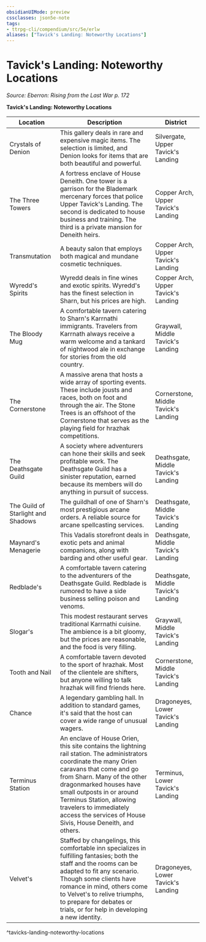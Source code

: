 ```yaml
---
obsidianUIMode: preview
cssclasses: json5e-note
tags:
- ttrpg-cli/compendium/src/5e/erlw
aliases: ["Tavick's Landing: Noteworthy Locations"]
---
```

# Tavick's Landing: Noteworthy Locations
*Source: Eberron: Rising from the Last War p. 172* 

**Tavick's Landing: Noteworthy Locations**

| Location | Description | District |
|----------|-------------|----------|
| Crystals of Denion | This gallery deals in rare and expensive magic items. The selection is limited, and Denion looks for items that are both beautiful and powerful. | Silvergate, Upper Tavick's Landing |
| The Three Towers | A fortress enclave of House Deneith. One tower is a garrison for the Blademark mercenary forces that police Upper Tavick's Landing. The second is dedicated to house business and training. The third is a private mansion for Deneith heirs. | Copper Arch, Upper Tavick's Landing |
| Transmutation | A beauty salon that employs both magical and mundane cosmetic techniques. | Copper Arch, Upper Tavick's Landing |
| Wyredd's Spirits | Wyredd deals in fine wines and exotic spirits. Wyredd's has the finest selection in Sharn, but his prices are high. | Copper Arch, Upper Tavick's Landing |
| The Bloody Mug | A comfortable tavern catering to Sharn's Karrnathi immigrants. Travelers from Karrnath always receive a warm welcome and a tankard of nightwood ale in exchange for stories from the old country. | Graywall, Middle Tavick's Landing |
| The Cornerstone | A massive arena that hosts a wide array of sporting events. These include jousts and races, both on foot and through the air. The Stone Trees is an offshoot of the Cornerstone that serves as the playing field for hrazhak competitions. | Cornerstone, Middle Tavick's Landing |
| The Deathsgate Guild | A society where adventurers can hone their skills and seek profitable work. The Deathsgate Guild has a sinister reputation, earned because its members will do anything in pursuit of success. | Deathsgate, Middle Tavick's Landing |
| The Guild of Starlight and Shadows | The guildhall of one of Sharn's most prestigious arcane orders. A reliable source for arcane spellcasting services. | Deathsgate, Middle Tavick's Landing |
| Maynard's Menagerie | This Vadalis storefront deals in exotic pets and animal companions, along with barding and other useful gear. | Deathsgate, Middle Tavick's Landing |
| Redblade's | A comfortable tavern catering to the adventurers of the Deathsgate Guild. Redblade is rumored to have a side business selling poison and venoms. | Deathsgate, Middle Tavick's Landing |
| Slogar's | This modest restaurant serves traditional Karrnathi cuisine. The ambience is a bit gloomy, but the prices are reasonable, and the food is very filling. | Graywall, Middle Tavick's Landing |
| Tooth and Nail | A comfortable tavern devoted to the sport of hrazhak. Most of the clientele are shifters, but anyone willing to talk hrazhak will find friends here. | Cornerstone, Middle Tavick's Landing |
| Chance | A legendary gambling hall. In addition to standard games, it's said that the host can cover a wide range of unusual wagers. | Dragoneyes, Lower Tavick's Landing |
| Terminus Station | An enclave of House Orien, this site contains the lightning rail station. The administrators coordinate the many Orien caravans that come and go from Sharn. Many of the other dragonmarked houses have small outposts in or around Terminus Station, allowing travelers to immediately access the services of House Sivis, House Deneith, and others. | Terminus, Lower Tavick's Landing |
| Velvet's | Staffed by changelings, this comfortable inn specializes in fulfilling fantasies; both the staff and the rooms can be adapted to fit any scenario. Though some clients have romance in mind, others come to Velvet's to relive triumphs, to prepare for debates or trials, or for help in developing a new identity. | Dragoneyes, Lower Tavick's Landing |
^tavicks-landing-noteworthy-locations